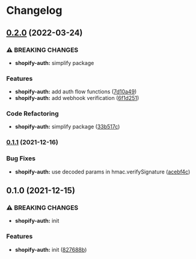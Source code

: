 # Changelog

## [0.2.0](https://www.github.com/Shopfabrik-Berlin/shopify-app/compare/shopify-auth-v0.1.1...shopify-auth-v0.2.0) (2022-03-24)


### ⚠ BREAKING CHANGES

* **shopify-auth:** simplify package

### Features

* **shopify-auth:** add auth flow functions ([7d10a49](https://www.github.com/Shopfabrik-Berlin/shopify-app/commit/7d10a4926f45425598795b8737d9a059e2a9472f))
* **shopify-auth:** add webhook verification ([6f1d251](https://www.github.com/Shopfabrik-Berlin/shopify-app/commit/6f1d251da4a29ebc86c3c766d61dc81dadf0ce2f))


### Code Refactoring

* **shopify-auth:** simplify package ([33b517c](https://www.github.com/Shopfabrik-Berlin/shopify-app/commit/33b517c755f544506232117b9adf20f6a5b63f0c))

### [0.1.1](https://www.github.com/Shopfabrik-Berlin/shopify-app/compare/shopify-auth-v0.1.0...shopify-auth-v0.1.1) (2021-12-16)


### Bug Fixes

* **shopify-auth:** use decoded params in hmac.verifySignature ([acebf4c](https://www.github.com/Shopfabrik-Berlin/shopify-app/commit/acebf4cd2d3a96d37706400ae8647485be639462))

## 0.1.0 (2021-12-15)


### ⚠ BREAKING CHANGES

* **shopify-auth:** init

### Features

* **shopify-auth:** init ([827688b](https://www.github.com/Shopfabrik-Berlin/shopify-app/commit/827688b2871dd3c17895a6e0038a43ccdaf047ae))
